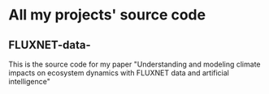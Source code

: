 # All my projects' source code
## FLUXNET-data-
This is the source code for my paper "Understanding and modeling climate impacts on ecosystem dynamics with FLUXNET data and artificial intelligence"
